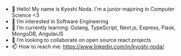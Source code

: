 - 👋 Hello! My name is Kyoshi Noda. I'm a junior majoring in Computer Science <3
- 👀 I’m interested in Software Engineering
- 🌱 I’m currently learning: Golang, TypeScript, Next.js, Express, Flask, MongoDB, AngularJS
- 💞️ I’m looking to collaborate on open source react projects
- 📫 How to reach me: https://www.linkedin.com/in/kyoshi-noda/

<!---
KyoshiNoda/KyoshiNoda is a ✨ special ✨ repository because its `README.md` (this file) appears on your GitHub profile.
You can click the Preview link to take a look at your changes.
--->
